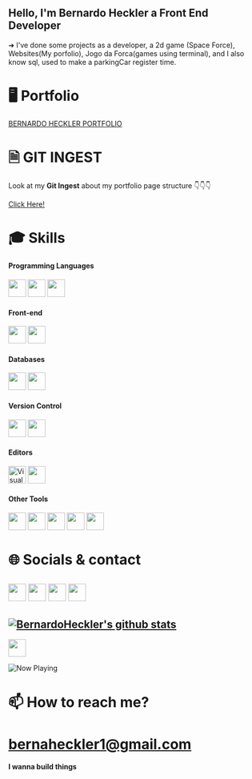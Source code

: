 ## Hello, I'm Bernardo Heckler a Front End Developer

➜ I've done some projects as a developer, a 2d game (Space Force), Websites(My porfolio), Jogo da Forca(games using terminal), and I also know sql, used to make a parkingCar register time.

# 🖥 Portfolio
<a href="https://bernardoheckler.github.io/site-pessoal/" color="white">BERNARDO HECKLER PORTFOLIO</a>

# 🗎 GIT INGEST
<p>Look at my <strong>Git Ingest</strong> about my portfolio page structure 👇👇👇 </p><a href="https://gitingest.com/bernardoHeckler/bernardoHeckler.github.io" color="white">Click Here!</a>

# 🎓 Skills

#### Programming Languages

<p>
  <img src="https://img.shields.io/badge/JavaScript-282c34?logo=javascript" height="35">
  <img src="https://img.shields.io/badge/Python-282c34?logo=python" height="35">
  <img src="https://img.shields.io/badge/ReactJS-282c34?logo=react" height="35">
</p>

<!-- <img src="https://skillicons.dev/icons?i=js,ts,py,php,c,go&perline=14" width="212"> -->

#### Front-end

<p>
  <img src="https://img.shields.io/badge/HTML-282c34?logo=html5" height="35">
  <img src="https://img.shields.io/badge/CSS-282c34?logo=css3&logoColor=0396de" height="35">
  <br>
</p>

<!-- <img src="https://skillicons.dev/icons?i=html,css,react,redux,vue,tailwind,bootstrap,jquery,threejs,svg,sass,pug&perline=14" width="428"> -->

#### Databases

<p>
  <img src="https://img.shields.io/badge/MySQL-282c34?logo=mysql" height="35">
  <img src="https://img.shields.io/badge/JavaScript-282c34?logo=javascript" height="35">
</p>

<!-- <img src="https://skillicons.dev/icons?i=mysql,gql,gcp&perline=14" width="104"> -->

#### Version Control

<p>
  <img src="https://img.shields.io/badge/Git-282c34?logo=git" height="35">
  <img src="https://img.shields.io/badge/GitHub-282c34?logo=github" height="35">
</p>

#### Editors

<p>
  <img alt="Visual Studio Code" src="https://img.shields.io/badge/Visual%20Studio%20Code-282c34.svg?logo=visual-studio-code&logoColor=white" height="35">
  <img src="https://img.shields.io/badge/Sublime Text-282c34?logo=sublime-text" height="35">
</p>

#### Other Tools

<p>
  <img src="https://img.shields.io/badge/Photoshop-282c34?logo=adobe-photoshop" height="35">
  <img src="https://img.shields.io/badge/Figma-282c34?logo=figma" height="35">
  <img src="https://img.shields.io/badge/Microsoft Edge-282c34?logo=microsoft&logoColor=0078d7" height="35">
  <img src="https://img.shields.io/badge/Windows-282c34?logo=windows&logoColor=0078d7" height="35">
  <img src="https://img.shields.io/badge/Linux-282c34?logo=kali-linux&logoColor=0078d7" height="35">
  

</p>

<!-- <img src="https://skillicons.dev/icons?i=git,github,npm,pnpm,vitest,vscode,sublime,powershell,md,regex,vercel,codepen,ps,figma,stackoverflow,windows&perline=14" width="500"> -->

# 🌐 Socials & contact


[<img src="https://img.shields.io/badge/YouTube-c4302b.svg?logo=youtube" height="35">](https://youtube.com/@heckler201?si=3rMqkEKlE5ddQy2s)
[<img src="https://img.shields.io/badge/Gmail-ece9e9.svg?logo=gmail" height="35">](mailto:bernaheckler1@gmail.com)
[<img src="https://img.shields.io/badge/Instagram-ff0685.svg?logo=instagram" height="35">](https://www.instagram.com/berna.hcklr/)
[<img src="https://img.shields.io/badge/Linkedin-0047f9.svg?logo=linkedin" height="35">](https://www.linkedin.com/in/bernardo-heckler-645153305/)
---
[![BernardoHeckler's github stats](https://github-readme-stats.vercel.app/api?username=BernardoHeckler&theme=blue-green)](https://github.com/bernardoHeckler/bernardoHeckler/edit/main/README.md)
---

[<img src="https://visitcount.itsvg.in/api?id=tientq64&icon=5&color=6" height="35">](https://visitcount.itsvg.in)


![Now Playing](https://spotify-recently-played-readme.vercel.app/api?user=31vxhbsacqdrmuyv24un4yiz4ws4)

# 📫 How to reach me?
# bernaheckler1@gmail.com
**I wanna build things**
